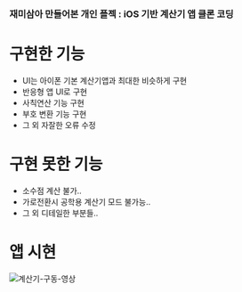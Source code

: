 ### 재미삼아 만들어본 개인 플젝 : iOS 기반 계산기 앱 클론 코딩

# 구현한 기능
* UI는 아이폰 기본 계산기앱과 최대한 비슷하게 구현
* 반응형 앱 UI로 구현
* 사칙연산 기능 구현
* 부호 변환 기능 구현
* 그 외 자잘한 오류 수정

# 구현 못한 기능
* 소수점 계산 불가..
* 가로전환시 공학용 계산기 모드 불가능..
* 그 외 디테일한 부분들..

# 앱 시현
![계산기-구동-영상](https://github.com/jHoon0223/Calculator/assets/68009530/ad15c199-f7cb-49f7-ac7c-75621b845ab2)
